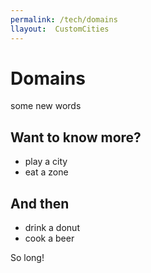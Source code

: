 ```yaml
---
permalink: /tech/domains
llayout:  CustomCities
---
```


# Domains

some new words

## Want to know more?

- play a city
- eat a zone

## And then

- drink a donut
- cook a beer

So long!